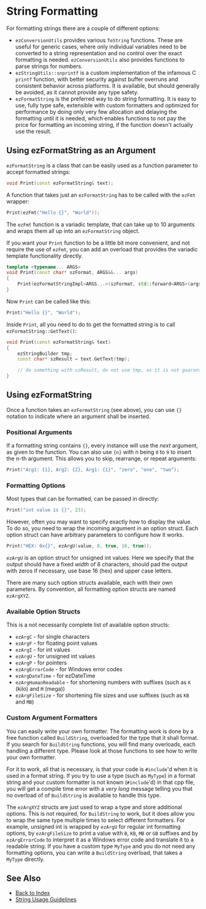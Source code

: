 # String Formatting

For formatting strings there are a couple of different options:

* `ezConversionUtils` provides various `ToString` functions. These are useful for generic cases, where only individual variables need to be converted to a string representation and no control over the exact formatting is needed. `ezConversionUtils` also provides functions to parse strings for numbers.
* `ezStringUtils::snprintf` is a custom implementation of the infamous C `printf` function, with better security against buffer overruns and consistent behavior across platforms. It is available, but should generally be avoided, as it cannot provide any type safety.
* `ezFormatString` is the preferred way to do string formatting. It is easy to use, fully type safe, extensible with custom formatters and optimized for performance by doing only very few allocation and delaying the formatting until it is needed, which enables functions to not pay the price for formatting an incoming string, if the function doesn't actually use the result.

## Using ezFormatString as an Argument

`ezFormatString` is a class that can be easily used as a function parameter to accept formatted strings:

```cpp
void Print(const ezFormatString& text);
```

A function that takes just an `ezFormatString` has to be called with the `ezFmt` wrapper:

```cpp
Print(ezFmt("Hello {}", "World"));
```

The `ezFmt` function is a variadic template, that can take up to 10 arguments and wraps them all up into an `ezFormatString` object.

If you want your `Print` function to be a little bit more convenient, and not require the use of `ezFmt`, you can add an overload that provides the variadic template functionality directly.

```cpp
template <typename... ARGS>
void Print(const char* szFormat, ARGS&&... args)
{
    Print(ezFormatStringImpl<ARGS...>(szFormat, std::forward<ARGS>(args)...));
}
```

Now `Print` can be called like this:

```cpp
Print("Hello {}", "World");
```

Inside `Print`, all you need to do to get the formatted string is to call `ezFormatString::GetText()`:

```cpp
void Print(const ezFormatString& text)
{
    ezStringBuilder tmp;
    const char* szResult = text.GetText(tmp);

    // do something with szResult, do not use tmp, as it is not guaranteed to hold the result (meaning, it may not have been needed)
}
```

## Using ezFormatString

Once a function takes an `ezFormatString` (see above), you can use `{}` notation to indicate where an argument shall be inserted.

### Positional Arguments

If a formatting string contains `{}`, every instance will use the *next* argument, as given to the function. You can also use `{n}` with n being `0` to `9` to insert the n-th argument. This allows you to skip, rearrange, or repeat arguments:

```cpp
Print("Arg1: {1}, Arg2: {2}, Arg1: {1}", "zero", "one", "two");
```

### Formatting Options

Most types that can be formatted, can be passed in directly:

```cpp
Print("int value is {}", 23);
```

However, often you may want to specify exactly how to display the value. To do so, you need to wrap the incoming argument in an option struct. Each option struct can have arbitrary parameters to configure how it works.

```cpp
Print("HEX: 0x{}", ezArgU(value, 8, true, 16, true));
```

`ezArgU` is an option struct for unsigned int values. Here we specify that the output should have a fixed *width* of 8 characters, should pad the output with zeros if necessary, use base 16 (hex) and upper case letters.

There are many such option structs available, each with their own parameters. By convention, all formatting option structs are named `ezArgXYZ`.

### Available Option Structs

This is a not necessarily complete list of available option structs:

* `ezArgC` - for single characters
* `ezArgF` - for floating point values
* `ezArgI` - for int values
* `ezArgU` - for unsigned int values
* `ezArgP` - for pointers
* `ezArgErrorCode` - for Windows error codes
* `ezArgDateTime` - for ezDateTime
* `ezArgHumanReadable` - for shortening numbers with suffixes (such as `K` (kilo) and `M` (mega))
* `ezArgFileSize` - for shortening file sizes and use suffixes (such as `KB` and `MB`)

### Custom Argument Formatters

You can easily write your own formatter. The formatting work is done by a free function called `BuildString`, overloaded for the type that it shall format. If you search for `BuildString` functions, you will find many overloads, each handling a different type. Please look at those functions to see how to write your own formatter.

For it to work, all that is necessary, is that your code is `#include`'d when it is used in a format string. If you try to use a type (such as `MyType`) in a format string and your custom formatter is not known (`#include`'d) in that cpp file, you will get a compile time error with a *very long* message telling you that no overload of of `BuildString` is available to handle this type.

The `ezArgXYZ` structs are just used to wrap a type and store additional options. This is not required, for `BuildString` to work, but it does allow you to wrap the same type multiple times to select different formatters. For example, unsigned int is wrapped by `ezArgU` for regular int formatting options, by `ezArgFileSize` to print a value with `B`, `KB`, `MB` or `GB` suffixes and by `ezArgErrorCode` to interpret it as a Windows error code and translate it to a readable string. If you have a custom type `MyType` and you do not need any formatting options, you can write a `BuildString` overload, that takes a `MyType` directly.

## See Also

* [Back to Index](../index.md)
* [String Usage Guidelines](string-usage.md)
